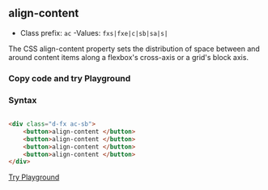 ## align-content
- Class prefix: `ac`
-Values: `fxs|fxe|c|sb|sa|s|`

The CSS align-content property sets the distribution of space between and around content items along a flexbox's cross-axis or a grid's block axis.

### Copy code and try Playground   
### Syntax
```html

<div class="d-fx ac-sb">
    <button>align-content </button>
    <button>align-content </button>
    <button>align-content </button>
    <button>align-content </button>
</div>
```
[Try Playground](../../../demo)
